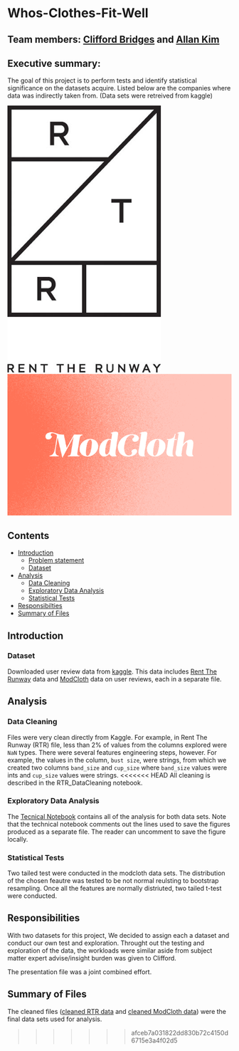 # Whos-Clothes-Fit-Well
## Team members: [Clifford Bridges](https://github.com/CliffordBridges) and [Allan Kim](https://github.com/allankim4)

## Executive summary:

The goal of this project is to perform tests and identify statistical significance on the datasets acquire. 
Listed below are the companies where data was indirectly taken from. 
(Data sets were retreived from kaggle) 

![Rent_the_Runway](images/rtr_logo.jpeg)
![Modcloth](images/modcloth.png)

## Contents

- [Introduction](#Introduction)
    - [Problem statement](#Problem-statement)
    - [Dataset](#Dataset)
- [Analysis](#Analysis)
    - [Data Cleaning](#Data-Cleaning)
    - [Exploratory Data Analysis](#Exploratory-Data-Analysis)
    - [Statistical Tests](#Statistical-Test)
- [Responsibilties](#Responsibilities)
- [Summary of Files](#Files-summary)


## Introduction

### Dataset
Downloaded user review data from [kaggle](https://www.kaggle.com/rmisra/clothing-fit-dataset-for-size-recommendation). 
This data includes [Rent The Runway](https://www.renttherunway.com/) data and [ModCloth](https://www.modcloth.com/) data on user reviews, each in a separate file.

## Analysis

### Data Cleaning
Files were very clean directly from Kaggle. 
For example, in Rent The Runway (RTR) file, less than 2\% of values from the columns explored were ```NaN``` types. 
There were several features engineering steps, however. 
For example, the values in the column, ```bust size```, were strings, from which we created two columns ```band_size``` and ```cup_size``` where ```band_size``` values were ints and ```cup_size``` values were strings. 
<<<<<<< HEAD
All cleaning is described in the RTR_DataCleaning notebook.



### Exploratory Data Analysis
The [Tecnical Notebook](Technical_Notebook.ipynb) contains all of the analysis for both data sets. 
Note that the technical notebook comments out the lines used to save the figures produced as a separate file. 
The reader can uncomment to save the figure locally.

### Statistical Tests

Two tailed test were conducted in the modcloth data sets. The distribution of the chosen feautre was tested to be not normal reulsting to bootstrap resampling. Once all the features are normally distriuted, two tailed t-test were conducted.

## Responsibilities

With two datasets for this project, We decided to assign each a dataset and conduct our own test and exploration. Throught out the testing and exploration of the data, the workloads were similar aside from subject matter expert advise/insight burden was given to Clifford.

The presentation file was a joint combined effort.

## Summary of Files

The cleaned files ([cleaned RTR data](rtr_clean.csv) and [cleaned ModCloth data](modcloth_finaldata.json)) were the final data sets used for analysis.


>>>>>>> afceb7a031822dd830b72c4150d6715e3a4f02d5
